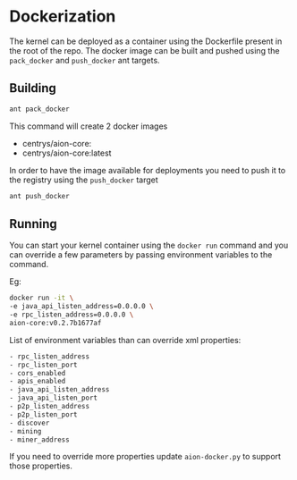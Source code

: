 # Dockerization

The kernel can be deployed as a container using the Dockerfile present in the root of the repo. 
The docker image can be built and pushed using the `pack_docker` and `push_docker` ant targets.

## Building

```bash
ant pack_docker
```

This command will create 2 docker images
- centrys/aion-core:<kernelversionshortcommit>
- centrys/aion-core:latest

In order to have the image available for deployments you need to push it to the registry using the `push_docker` target

```bash
ant push_docker
```

## Running

You can start your kernel container using the `docker run` command and you can override a few parameters by passing
environment variables to the command.

Eg:

```bash
docker run -it \
-e java_api_listen_address=0.0.0.0 \
-e rpc_listen_address=0.0.0.0 \
aion-core:v0.2.7b1677af
```

List of environment variables than can override xml properties:

```bash
- rpc_listen_address
- rpc_listen_port
- cors_enabled
- apis_enabled
- java_api_listen_address
- java_api_listen_port
- p2p_listen_address
- p2p_listen_port
- discover
- mining
- miner_address
```

If you need to override more properties update `aion-docker.py` to support those properties.
